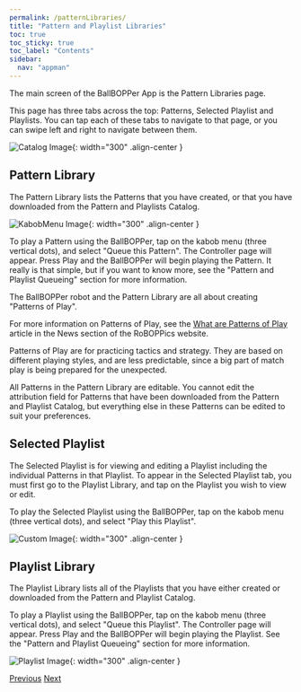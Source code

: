 ```yaml
---
permalink: /patternLibraries/
title: "Pattern and Playlist Libraries"
toc: true
toc_sticky: true
toc_label: "Contents"
sidebar:
  nav: "appman"
---
```

The main screen of the BallBOPPer App is the Pattern Libraries page.

This page has three tabs across the top: Patterns, Selected Playlist and Playlists. You can tap each of these tabs to navigate to that page, or you can swipe left and right to navigate between them.

![Catalog Image](../assets/images/Libraries500.jpg){: width="300" .align-center } 

## Pattern Library
The Pattern Library lists the Patterns that you have created, or that you have downloaded from the Pattern and Playlists Catalog. 

![KabobMenu Image](../assets/images/KabobMenu001_500.jpg){: width="300" .align-center } 

To play a Pattern using the BallBOPPer, tap on the kabob menu (three vertical dots), and select "Queue this Pattern". The Controller page will appear. Press Play and the BallBOPPer will begin playing the Pattern. It really is that simple, but if you want to know more, see the "Pattern and Playlist Queueing" section for more information. 

The BallBOPPer robot and the Pattern Library are all about creating "Patterns of Play".

For more information on Patterns of Play, see the <a href="https://roboppics.com/blogs/news">What are Patterns of Play</a> article in the News section of the RoBOPPics website.

Patterns of Play are for practicing tactics and strategy. They are based on different playing styles, and are less predictable, since a big part of match play is being prepared for the unexpected.

All Patterns in the Pattern Library are editable. You cannot edit the attribution field for Patterns that have been downloaded from the Pattern and Playlist Catalog, but everything else in these Patterns can be edited to suit your preferences.

## Selected Playlist
The Selected Playlist is for viewing and editing a Playlist including the individual Patterns in that Playlist. To appear in the Selected Playlist tab, you must first go to the Playlist Library, and tap on the Playlist you wish to view or edit.

To play the Selected Playlist using the BallBOPPer, tap on the kabob menu (three vertical dots), and select "Play this Playlist".

![Custom Image](../assets/images/SelectedPatternScreen_500.png){: width="300" .align-center } 

## Playlist Library
The Playlist Library lists all of the Playlists that you have either created or downloaded from the Pattern and Playlist Catalog.

To play a Playlist using the BallBOPPer, tap on the kabob menu (three vertical dots), and select "Queue this Playlist". The Controller page will appear. Press Play and the BallBOPPer will begin playing the Playlist. See the "Pattern and Playlist Queueing" section for more information. 

![Playlist Image](../assets/images/Playlists500.jpg){: width="300" .align-center } 

  <nav class="pagination">
      <a href="/BallBOPPer/appmanconnect/" class="pagination--pager" title="Login">Previous</a>
      <a href="/BallBOPPer/patternDesigner/" class="pagination--pager" title="Pattern Designer">Next</a> 
  </nav>
